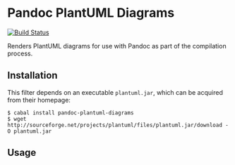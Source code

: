 
Pandoc PlantUML Diagrams
========================

[![Build Status](https://travis-ci.org/thriqon/pandoc-plantuml-diagrams.svg?branch=master)](https://travis-ci.org/thriqon/pandoc-plantuml-diagrams)

Renders PlantUML diagrams for use with Pandoc as part
of the compilation process.

Installation
------------

This filter depends on an executable `plantuml.jar`, which can be acquired from
their homepage:

    $ cabal install pandoc-plantuml-diagrams
    $ wget http://sourceforge.net/projects/plantuml/files/plantuml.jar/download -O plantuml.jar

Usage
-----


